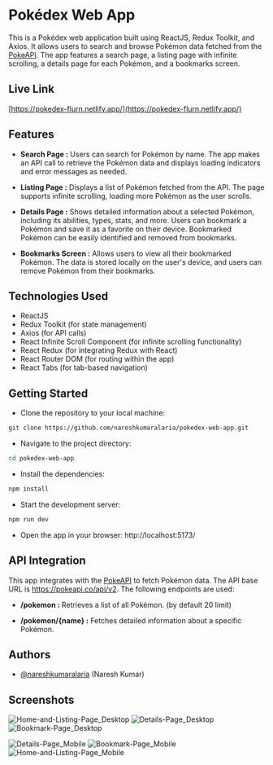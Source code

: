 # Pokédex Web App
This is a Pokédex web application built using ReactJS, Redux Toolkit, and Axios. It allows users to search and browse Pokémon data fetched from the [PokeAPI](https://pokeapi.co/). The app features a search page, a listing page with infinite scrolling, a details page for each Pokémon, and a bookmarks screen.

## Live Link

[https://pokedex-flurn.netlify.app/](https://pokedex-flurn.netlify.app/)

## Features

- **Search Page :** Users can search for Pokémon by name. The app makes an API call to retrieve the Pokémon data and displays loading indicators and error messages as needed. 

- **Listing Page :** Displays a list of Pokémon fetched from the API. The page supports infinite scrolling, loading more Pokémon as the user scrolls.

- **Details Page :** Shows detailed information about a selected Pokémon, including its abilities, types, stats, and more. Users can bookmark a Pokémon and save it as a favorite on their device. Bookmarked Pokémon can be easily identified and removed from bookmarks.

- **Bookmarks Screen :** Allows users to view all their bookmarked Pokémon. The data is stored locally on the user's device, and users can remove Pokémon from their bookmarks.


## Technologies Used

- ReactJS
- Redux Toolkit (for state management)
- Axios (for API calls)
- React Infinite Scroll Component (for infinite scrolling functionality)
- React Redux (for integrating Redux with React)
- React Router DOM (for routing within the app)
- React Tabs (for tab-based navigation)


## Getting Started

- Clone the repository to your local machine:
```bash
git clone https://github.com/nareshkumaralaria/pokedex-web-app.git

```

- Navigate to the project directory:
```bash
cd pokedex-web-app

```

- Install the dependencies:
```bash
npm install

```

- Start the development server:
```bash
npm run dev

```

- Open the app in your browser: http://localhost:5173/


## API Integration

This app integrates with the [PokeAPI](https://pokeapi.co/) to fetch Pokémon data. The API base URL is https://pokeapi.co/api/v2. The following endpoints are used:

- **/pokemon :** Retrieves a list of all Pokémon. (by default 20 limit)

- **/pokemon/{name} :** Fetches detailed information about a specific Pokémon.


## Authors

- [@nareshkumaralaria](https://github.com/nareshkumaralaria) (Naresh Kumar)


## Screenshots

![Home-and-Listing-Page_Desktop](https://github.com/nareshkumaralaria/pokedex-web-app/assets/57484597/16b67ccf-9601-4b85-a2c3-a877ad1eb7cc)
![Details-Page_Desktop](https://github.com/nareshkumaralaria/pokedex-web-app/assets/57484597/48fcce90-9057-4c42-acf9-fe20acd768eb)
![Bookmark-Page_Desktop](https://github.com/nareshkumaralaria/pokedex-web-app/assets/57484597/3603fcde-8e83-45ee-bef4-5c77237cfd83)

![Details-Page_Mobile](https://github.com/nareshkumaralaria/pokedex-web-app/assets/57484597/b852047d-8d33-4f1f-a3a3-f993c9d4aca4)
![Bookmark-Page_Mobile](https://github.com/nareshkumaralaria/pokedex-web-app/assets/57484597/94ab418b-c184-4e44-81d9-d8f3c380e1b3)
![Home-and-Listing-Page_Mobile](https://github.com/nareshkumaralaria/pokedex-web-app/assets/57484597/63d69540-3841-48f5-a574-77f9888b755a)

